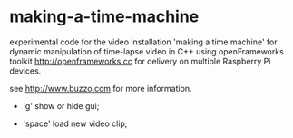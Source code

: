 # making-a-time-machine
experimental code for the video installation 'making a time machine'
for dynamic manipulation of time-lapse video
in C++ using openFrameworks toolkit http://openframeworks.cc
for delivery on multiple Raspberry Pi devices.

see http://www.buzzo.com for more information.


 * 'g' show or hide gui;

 * 'space' load new video clip;
